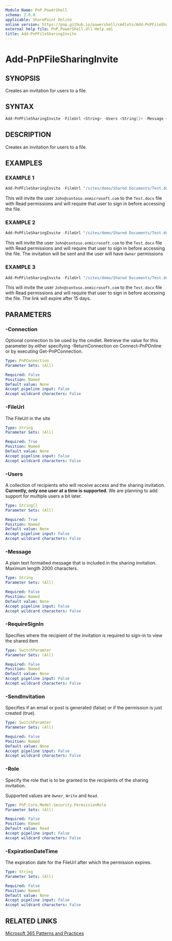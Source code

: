 ```yaml
---
Module Name: PnP.PowerShell
schema: 2.0.0
applicable: SharePoint Online
online version: https://pnp.github.io/powershell/cmdlets/Add-PnPFileSharingInvite.html
external help file: PnP.PowerShell.dll-Help.xml
title: Add-PnPFileSharingInvite
---
```

  
# Add-PnPFileSharingInvite

## SYNOPSIS
Creates an invitation for users to a file.

## SYNTAX

```powershell
Add-PnPFileSharingInvite -FileUrl <String> -Users <String[]> -Message <String> -RequireSignIn <SwitchParameter> -SendInvitation <SwitchParameter> -Role <PermissionRole> -ExpirationDateTime <DateTime> [-Connection <PnPConnection>] 
```

## DESCRIPTION

Creates an invitation for users to a file.

## EXAMPLES

### EXAMPLE 1
```powershell
Add-PnPFileSharingInvite -FileUrl "/sites/demo/Shared Documents/Test.docx" -Users "john@contoso.onmicrosoft.com" -RequireSignIn
```

This will invite the user `John@contoso.onmicrosoft.com` to the `Test.docx` file with Read permissions and will require that user to sign in before accessing the file.

### EXAMPLE 2
```powershell
Add-PnPFileSharingInvite -FileUrl "/sites/demo/Shared Documents/Test.docx" -Users "john@contoso.onmicrosoft.com" -RequireSignIn -SendInvitation -Role Owner
```

This will invite the user `John@contoso.onmicrosoft.com` to the `Test.docx` file with Read permissions and will require that user to sign in before accessing the file. The invitation will be sent and the user will have `Owner` permissions

### EXAMPLE 3
```powershell
Add-PnPFileSharingInvite -FileUrl "/sites/demo/Shared Documents/Test.docx" -Users "john@contoso.onmicrosoft.com" -RequireSignIn -ExpirationDate (Get-Date).AddDays(15)
```

This will invite the user `John@contoso.onmicrosoft.com` to the `Test.docx` file with Read permissions and will require that user to sign in before accessing the file. The link will expire after 15 days.

## PARAMETERS

### -Connection
Optional connection to be used by the cmdlet. Retrieve the value for this parameter by either specifying -ReturnConnection on Connect-PnPOnline or by executing Get-PnPConnection.

```yaml
Type: PnPConnection
Parameter Sets: (All)

Required: False
Position: Named
Default value: None
Accept pipeline input: False
Accept wildcard characters: False
```

### -FileUrl
The FileUrl in the site

```yaml
Type: String
Parameter Sets: (All)

Required: True
Position: Named
Default value: None
Accept pipeline input: False
Accept wildcard characters: False
```

### -Users
A collection of recipients who will receive access and the sharing invitation.
**Currently, only one user at a time is supported**. We are planning to add support for multiple users a bit later.

```yaml
Type: String[]
Parameter Sets: (All)

Required: True
Position: Named
Default value: None
Accept pipeline input: False
Accept wildcard characters: False
```

### -Message
A plain text formatted message that is included in the sharing invitation. Maximum length 2000 characters.

```yaml
Type: String
Parameter Sets: (All)

Required: False
Position: Named
Default value: None
Accept pipeline input: False
Accept wildcard characters: False
```

### -RequireSignIn
Specifies where the recipient of the invitation is required to sign-in to view the shared item

```yaml
Type: SwitchParamter
Parameter Sets: (All)

Required: False
Position: Named
Default value: None
Accept pipeline input: False
Accept wildcard characters: False
```

### -SendInvitation
Specifies if an email or post is generated (false) or if the permission is just created (true).

```yaml
Type: SwitchParamter
Parameter Sets: (All)

Required: False
Position: Named
Default value: None
Accept pipeline input: False
Accept wildcard characters: False
```

### -Role
Specify the role that is to be granted to the recipients of the sharing invitation.

Supported values are `Owner`, `Write` and `Read`.

```yaml
Type: PnP.Core.Model.Security.PermissionRole
Parameter Sets: (All)

Required: False
Position: Named
Default value: Read
Accept pipeline input: False
Accept wildcard characters: False
```

### -ExpirationDateTime
The expiration date for the FileUrl after which the permission expires.

```yaml
Type: String
Parameter Sets: (All)

Required: False
Position: Named
Default value: None
Accept pipeline input: False
Accept wildcard characters: False
```

## RELATED LINKS

[Microsoft 365 Patterns and Practices](https://aka.ms/m365pnp)

